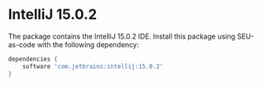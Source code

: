 IntelliJ 15.0.2
=====

The package contains the IntelliJ 15.0.2 IDE. Install this package using
SEU-as-code with the following dependency:
```groovy
dependencies {
	software 'com.jetbrains:intellij:15.0.2'
}
```
